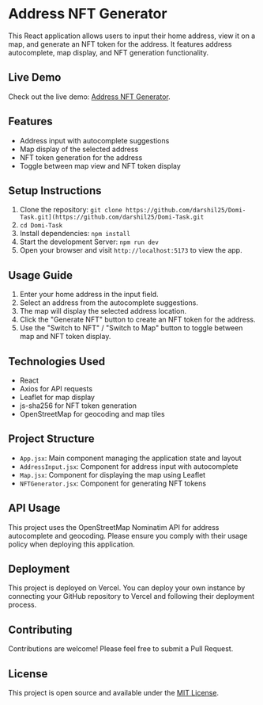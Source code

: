 # Address NFT Generator

This React application allows users to input their home address, view it on a map, and generate an NFT token for the address. It features address autocomplete, map display, and NFT generation functionality.

## Live Demo

Check out the live demo: [Address NFT Generator](https://domi-task-darshil25.vercel.app/).

## Features

- Address input with autocomplete suggestions
- Map display of the selected address
- NFT token generation for the address
- Toggle between map view and NFT token display

## Setup Instructions

1. Clone the repository: `git clone https://github.com/darshil25/Domi-Task.git](https://github.com/darshil25/Domi-Task.git`
2. `cd Domi-Task`
3. Install dependencies: `npm install`
4. Start the development Server: `npm run dev`
5. Open your browser and visit `http://localhost:5173` to view the app.

## Usage Guide

1. Enter your home address in the input field.
2. Select an address from the autocomplete suggestions.
3. The map will display the selected address location.
4. Click the "Generate NFT" button to create an NFT token for the address.
5. Use the "Switch to NFT" / "Switch to Map" button to toggle between map and NFT token display.

## Technologies Used

- React
- Axios for API requests
- Leaflet for map display
- js-sha256 for NFT token generation
- OpenStreetMap for geocoding and map tiles

## Project Structure

- `App.jsx`: Main component managing the application state and layout
- `AddressInput.jsx`: Component for address input with autocomplete
- `Map.jsx`: Component for displaying the map using Leaflet
- `NFTGenerator.jsx`: Component for generating NFT tokens

## API Usage

This project uses the OpenStreetMap Nominatim API for address autocomplete and geocoding. Please ensure you comply with their usage policy when deploying this application.

## Deployment

This project is deployed on Vercel. You can deploy your own instance by connecting your GitHub repository to Vercel and following their deployment process.

## Contributing

Contributions are welcome! Please feel free to submit a Pull Request.

## License

This project is open source and available under the [MIT License](LICENSE).
